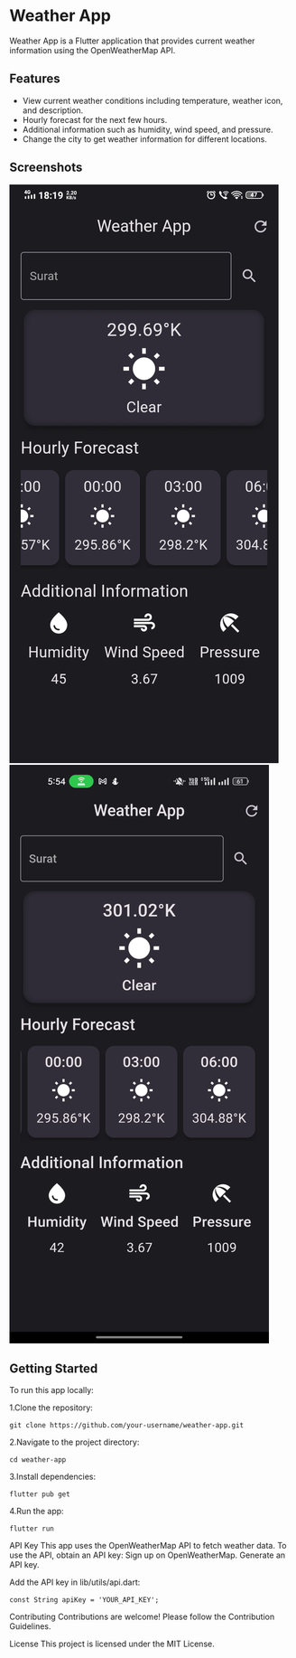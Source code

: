 # Weather App

Weather App is a Flutter application that provides current weather information using the OpenWeatherMap API.

## Features

- View current weather conditions including temperature, weather icon, and description.
- Hourly forecast for the next few hours.
- Additional information such as humidity, wind speed, and pressure.
- Change the city to get weather information for different locations.

## Screenshots

![Screenshot 1](screenshots/screenshot1.png)
![Screenshot 2](screenshots/screenshot2.png)

## Getting Started

To run this app locally:

1.Clone the repository:

	git clone https://github.com/your-username/weather-app.git
    
2.Navigate to the project directory:

	cd weather-app

3.Install dependencies:

	flutter pub get

4.Run the app:

	flutter run

API Key
This app uses the OpenWeatherMap API to fetch weather data. To use the API, obtain an API key:
Sign up on OpenWeatherMap.
Generate an API key.

Add the API key in lib/utils/api.dart:

	const String apiKey = 'YOUR_API_KEY';

Contributing
Contributions are welcome! Please follow the Contribution Guidelines.

License
This project is licensed under the MIT License.


